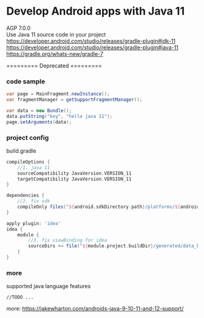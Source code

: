 # Develop Android apps with Java 11
AGP 7.0.0  
Use Java 11 source code in your project  
https://developer.android.com/studio/releases/gradle-plugin#jdk-11  
https://developer.android.com/studio/releases/gradle-plugin#java-11  
https://gradle.org/whats-new/gradle-7


========= Deprecated =========
### code sample

```java
var page = MainFragment.newInstance();
var fragmentManager = getSupportFragmentManager();

var data = new Bundle();
data.putString("key", "hello java 11");
page.setArguments(data);

```

### project config

build.gradle

```groovy
compileOptions {
    //1. java 11
    sourceCompatibility JavaVersion.VERSION_11
    targetCompatibility JavaVersion.VERSION_11
}
```

```groovy
dependencies {
    //2. fix sdk
    compileOnly files("${android.sdkDirectory.path}/platforms/${android.compileSdkVersion}/android.jar")
}
```

```groovy
apply plugin: 'idea'
idea {
    module {
        //3. fix viewBinding for idea
        sourceDirs += file("${module.project.buildDir}/generated/data_binding_base_class_source_out/debug/out")
    }
}
```

### more
supported java language features
```
//TODO ...
```
more:
https://jakewharton.com/androids-java-9-10-11-and-12-support/
